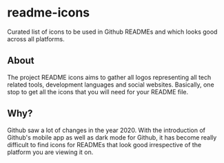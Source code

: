 # readme-icons

Curated list of icons to be used in Github READMEs and which looks good across all platforms.

## About
The project README icons aims to gather all logos representing all tech related tools, development languages and social websites. Basically, one stop to get all the icons that you will need for your README file.

## Why?
Github saw a lot of changes in the year 2020. With the introduction of Github's mobile app as well as dark mode for Github, it has become really difficult to find icons for READMEs that look good irrespective of the platform you are viewing it on.
